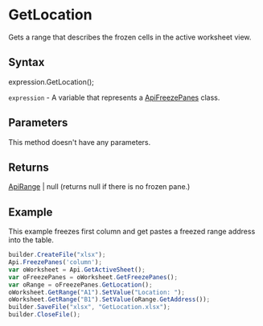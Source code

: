 # GetLocation

Gets a range that describes the frozen cells in the active worksheet view.

## Syntax

expression.GetLocation();

`expression` - A variable that represents a [ApiFreezePanes](../ApiFreezePanes.md) class.

## Parameters

This method doesn't have any parameters.

## Returns

[ApiRange](../../ApiRange/ApiRange.md) &#124; null (returns null if there is no frozen pane.)

## Example

This example freezes first column and get pastes a freezed range address into the table.

```javascript
builder.CreateFile("xlsx");
Api.FreezePanes('column');
var oWorksheet = Api.GetActiveSheet();
var oFreezePanes = oWorksheet.GetFreezePanes();
var oRange = oFreezePanes.GetLocation();
oWorksheet.GetRange("A1").SetValue("Location: ");
oWorksheet.GetRange("B1").SetValue(oRange.GetAddress());
builder.SaveFile("xlsx", "GetLocation.xlsx");
builder.CloseFile();
```